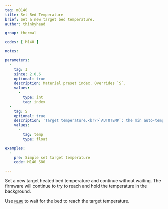```yaml
---
tag: m0140
title: Set Bed Temperature
brief: Set a new target bed temperature.
author: thinkyhead

group: thermal

codes: [ M140 ]

notes:

parameters:
  -
    tag: I
    since: 2.0.6
    optional: true
    description: Material preset index. Overrides `S`.
    values:
      -
        type: int
        tag: index
  -
    tag: S
    optional: true
    description: 'Target temperature.<br/>`AUTOTEMP`: the min auto-temperature.'
    values:
      -
        tag: temp
        type: float

examples:
  -
    pre: Simple set target temperature
    code: M140 S80

---
```


Set a new target heated bed temperature and continue without waiting. The firmware will continue to try to reach and hold the temperature in the background.

Use [`M190`](/docs/gcode/M190.html) to wait for the bed to reach the target temperature.
